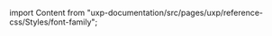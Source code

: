 
import Content from "uxp-documentation/src/pages/uxp/reference-css/Styles/font-family";

<Content query="product=photoshop"/>
